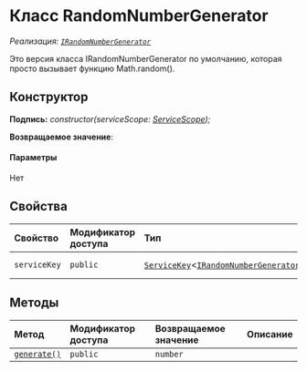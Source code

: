 # <a name="randomnumbergenerator-class"></a>Класс RandomNumberGenerator

_Реализация: [`IRandomNumberGenerator`](../sp-core-library/irandomnumbergenerator.md)_





Это версия класса IRandomNumberGenerator по умолчанию, которая просто вызывает функцию Math.random().


## <a name="constructor"></a>Конструктор


**Подпись:** _constructor(serviceScope: [ServiceScope](../sp-core-library/servicescope.md));_

**Возвращаемое значение**: 



#### <a name="parameters"></a>Параметры
Нет


## <a name="properties"></a>Свойства

| Свойство     | Модификатор доступа | Тип | Описание|
|:-------------|:----|:-------|:-----------|
|`serviceKey`     | `public` | [`ServiceKey`](../sp-core-library/servicekey.md)<[`IRandomNumberGenerator`](../sp-core-library/irandomnumbergenerator.md)> | Ключ службы для класса IRandomNumberGenerator. |




## <a name="methods"></a>Методы

| Метод       | Модификатор доступа | Возвращаемое значение  | Описание|
|:-------------|:----|:-------|:-----------|
|[`generate()`](generate-randomnumbergenerator.md)     | `public` | `number` |  |





